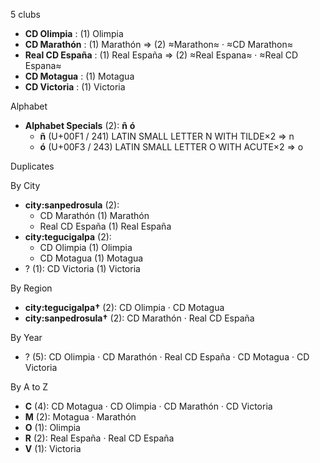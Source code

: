 5 clubs

- **CD Olimpia** : (1) Olimpia
- **CD Marathón** : (1) Marathón ⇒ (2) ≈Marathon≈ · ≈CD Marathon≈
- **Real CD España** : (1) Real España ⇒ (2) ≈Real Espana≈ · ≈Real CD Espana≈
- **CD Motagua** : (1) Motagua
- **CD Victoria** : (1) Victoria




Alphabet

- **Alphabet Specials** (2):  **ñ**  **ó** 
  - **ñ** (U+00F1 / 241) LATIN SMALL LETTER N WITH TILDE×2 ⇒ n
  - **ó** (U+00F3 / 243) LATIN SMALL LETTER O WITH ACUTE×2 ⇒ o




Duplicates





By City

- **city:sanpedrosula** (2): 
  - CD Marathón  (1) Marathón
  - Real CD España  (1) Real España
- **city:tegucigalpa** (2): 
  - CD Olimpia  (1) Olimpia
  - CD Motagua  (1) Motagua
- ? (1): CD Victoria  (1) Victoria




By Region

- **city:tegucigalpa†** (2):   CD Olimpia · CD Motagua
- **city:sanpedrosula†** (2):   CD Marathón · Real CD España




By Year

- ? (5):   CD Olimpia · CD Marathón · Real CD España · CD Motagua · CD Victoria






By A to Z

- **C** (4): CD Motagua · CD Olimpia · CD Marathón · CD Victoria
- **M** (2): Motagua · Marathón
- **O** (1): Olimpia
- **R** (2): Real España · Real CD España
- **V** (1): Victoria




